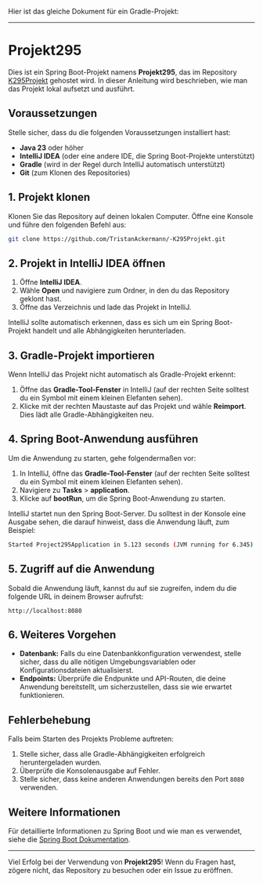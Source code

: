 Hier ist das gleiche Dokument für ein Gradle-Projekt:

---

# Projekt295

Dies ist ein Spring Boot-Projekt namens **Projekt295**, das im Repository [K295Projekt](https://github.com/TristanAckermann/-K295Projekt) gehostet wird. In dieser Anleitung wird beschrieben, wie man das Projekt lokal aufsetzt und ausführt.

## Voraussetzungen

Stelle sicher, dass du die folgenden Voraussetzungen installiert hast:

- **Java 23** oder höher
- **IntelliJ IDEA** (oder eine andere IDE, die Spring Boot-Projekte unterstützt)
- **Gradle** (wird in der Regel durch IntelliJ automatisch unterstützt)
- **Git** (zum Klonen des Repositories)

## 1. Projekt klonen

Klonen Sie das Repository auf deinen lokalen Computer. Öffne eine Konsole und führe den folgenden Befehl aus:

```bash
git clone https://github.com/TristanAckermann/-K295Projekt.git
```

## 2. Projekt in IntelliJ IDEA öffnen

1. Öffne **IntelliJ IDEA**.
2. Wähle **Open** und navigiere zum Ordner, in den du das Repository geklont hast.
3. Öffne das Verzeichnis und lade das Projekt in IntelliJ.

IntelliJ sollte automatisch erkennen, dass es sich um ein Spring Boot-Projekt handelt und alle Abhängigkeiten herunterladen.

## 3. Gradle-Projekt importieren

Wenn IntelliJ das Projekt nicht automatisch als Gradle-Projekt erkennt:

1. Öffne das **Gradle-Tool-Fenster** in IntelliJ (auf der rechten Seite solltest du ein Symbol mit einem kleinen Elefanten sehen).
2. Klicke mit der rechten Maustaste auf das Projekt und wähle **Reimport**. Dies lädt alle Gradle-Abhängigkeiten neu.

## 4. Spring Boot-Anwendung ausführen

Um die Anwendung zu starten, gehe folgendermaßen vor:

1. In IntelliJ, öffne das **Gradle-Tool-Fenster** (auf der rechten Seite solltest du ein Symbol mit einem kleinen Elefanten sehen).
2. Navigiere zu **Tasks** > **application**.
3. Klicke auf **bootRun**, um die Spring Boot-Anwendung zu starten.

IntelliJ startet nun den Spring Boot-Server. Du solltest in der Konsole eine Ausgabe sehen, die darauf hinweist, dass die Anwendung läuft, zum Beispiel:

```bash
Started Project295Application in 5.123 seconds (JVM running for 6.345)
```

## 5. Zugriff auf die Anwendung

Sobald die Anwendung läuft, kannst du auf sie zugreifen, indem du die folgende URL in deinem Browser aufrufst:

```
http://localhost:8080
```

## 6. Weiteres Vorgehen

- **Datenbank:** Falls du eine Datenbankkonfiguration verwendest, stelle sicher, dass du alle nötigen Umgebungsvariablen oder Konfigurationsdateien aktualisierst.
- **Endpoints:** Überprüfe die Endpunkte und API-Routen, die deine Anwendung bereitstellt, um sicherzustellen, dass sie wie erwartet funktionieren.

## Fehlerbehebung

Falls beim Starten des Projekts Probleme auftreten:

1. Stelle sicher, dass alle Gradle-Abhängigkeiten erfolgreich heruntergeladen wurden.
2. Überprüfe die Konsolenausgabe auf Fehler.
3. Stelle sicher, dass keine anderen Anwendungen bereits den Port `8080` verwenden.

## Weitere Informationen

Für detaillierte Informationen zu Spring Boot und wie man es verwendet, siehe die [Spring Boot Dokumentation](https://spring.io/projects/spring-boot).

---

Viel Erfolg bei der Verwendung von **Projekt295**! Wenn du Fragen hast, zögere nicht, das Repository zu besuchen oder ein Issue zu eröffnen.


